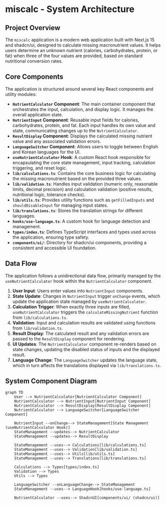 # miscalc - System Architecture

## Project Overview

The `miscalc` application is a modern web application built with Next.js 15 and shadcn/ui, designed to calculate missing macronutrient values. It helps users determine an unknown nutrient (calories, carbohydrates, protein, or fat) when three of the four values are provided, based on standard nutritional conversion rates.

## Core Components

The application is structured around several key React components and utility modules:

- **`NutrientCalculator` Component**: The main container component that orchestrates the input, calculation, and display logic. It manages the overall application state.
- **`NutrientInput` Component**: Reusable input fields for calories, carbohydrates, protein, and fat. Each input handles its own value and state, communicating changes up to the `NutrientCalculator`.
- **`ResultDisplay` Component**: Displays the calculated missing nutrient value and any associated validation errors.
- **`LanguageSwitcher` Component**: Allows users to toggle between English and Korean languages for the UI.
- **`useNutrientCalculator` Hook**: A custom React hook responsible for encapsulating the core state management, input tracking, calculation triggering, and reset logic.
- **`lib/calculations.ts`**: Contains the core business logic for calculating the missing macronutrient based on the provided three values.
- **`lib/validation.ts`**: Handles input validation (numeric only, reasonable limits, decimal precision) and calculation validation (positive results, nutritional logic, tolerance checks).
- **`lib/utils.ts`**: Provides utility functions such as `getFilledInputs` and `shouldDisableInput` for managing input states.
- **`lib/translations.ts`**: Stores the translation strings for different languages.
- **`hooks/use-language.ts`**: A custom hook for language detection and management.
- **`types/index.ts`**: Defines TypeScript interfaces and types used across the application, ensuring type safety.
- **`components/ui/`**: Directory for shadcn/ui components, providing a consistent and accessible UI foundation.

## Data Flow

The application follows a unidirectional data flow, primarily managed by the `useNutrientCalculator` hook within the `NutrientCalculator` component.

1. **User Input**: Users enter values into `NutrientInput` components.
2. **State Update**: Changes in `NutrientInput` trigger `onChange` events, which update the application state managed by `useNutrientCalculator`.
3. **Calculation Trigger**: When exactly three inputs are filled, `useNutrientCalculator` triggers the `calculateMissingNutrient` function from `lib/calculations.ts`.
4. **Validation**: Input and calculation results are validated using functions from `lib/validation.ts`.
5. **Result Display**: The calculated result and any validation errors are passed to the `ResultDisplay` component for rendering.
6. **UI Updates**: The `NutrientCalculator` component re-renders based on state changes, updating the disabled status of inputs and the displayed result.
7. **Language Change**: The `LanguageSwitcher` updates the language state, which in turn affects the translations displayed via `lib/translations.ts`.

## System Component Diagram

```mermaid
graph TD
    User --> NutrientCalculator[NutrientCalculator Component]
    NutrientCalculator --> NutrientInput[NutrientInput Component]
    NutrientCalculator --> ResultDisplay[ResultDisplay Component]
    NutrientCalculator --> LanguageSwitcher[LanguageSwitcher Component]

    NutrientInput --onChange--> StateManagement[State Management (useNutrientCalculator Hook)]
    StateManagement --updates--> NutrientCalculator
    StateManagement --updates--> ResultDisplay

    StateManagement --uses--> Calculations[lib/calculations.ts]
    StateManagement --uses--> Validation[lib/validation.ts]
    StateManagement --uses--> Utils[lib/utils.ts]
    StateManagement --uses--> Translations[lib/translations.ts]

    Calculations --> Types[types/index.ts]
    Validation --> Types
    Utils --> Types

    LanguageSwitcher --onLanguageChange--> StateManagement
    StateManagement --uses--> LanguageHook[hooks/use-language.ts]

    NutrientCalculator --uses--> ShadcnUI[components/ui/ (shadcn/ui)]
```
